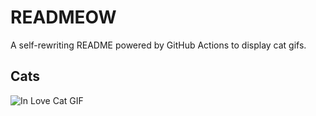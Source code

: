 # READMEOW

A self-rewriting README powered by GitHub Actions to display cat gifs.

## Cats

![In Love Cat GIF](https://media3.giphy.com/media/v1.Y2lkPTlhY2QwMmRhNWV0czU3cnAyYnozaXdqZHpsdTIzb3N6bjczdjFxeWd3OWF5eWdpaCZlcD12MV9naWZzX3NlYXJjaCZjdD1n/MDJ9IbxxvDUQM/200.gif)
